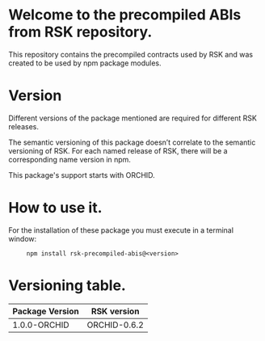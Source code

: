 # Welcome to the precompiled ABIs from RSK repository. 

This repository contains the precompiled contracts used by RSK and was created to be used by npm package modules.

# Version
Different versions of the package mentioned are required for different RSK releases.

The semantic versioning of this package doesn’t correlate to the semantic versioning of RSK. For each named release of RSK, there will be a corresponding name version in npm.  

This package's support starts with ORCHID.

# How to use it. 
For the installation of these package you must execute in a terminal window:

         npm install rsk-precompiled-abis@<version>

# Versioning table. 
| Package Version | RSK version   |  
|-----------------|---------------|
| 1.0.0-ORCHID    | ORCHID-0.6.2  |
